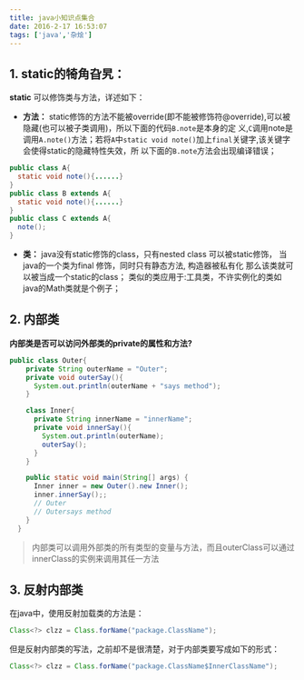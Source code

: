 ```yaml
---
title: java小知识点集合
date: 2016-2-17 16:53:07
tags: ['java','杂烩']
---
```

## 1. static的犄角旮旯：
**static** 可以修饰类与方法，详述如下：
- **方法：**  static修饰的方法不能被override(即不能被修饰符@override),可以被隐藏(也可以被子类调用)，所以下面的代码`B.note`是本身的定
义,`C`调用note是调用`A.note()`方法；若将`A`中`static void note()`加上`final`关键字,该关键字会使得static的隐藏特性失效，所
以下面的`B.note`方法会出现编译错误；
<!--more-->
``` java
public class A{
  static void note(){......}
}
public class B extends A{
  static void note(){......}
}
public class C extends A{
  note();
}
```
- **类：**  java没有static修饰的class，只有nested class 可以被static修饰， 当java的一个类为final 修饰，同时只有静态方法, 构造器被私有化
那么该类就可以被当成一个static的class；
类似的类应用于:工具类，不许实例化的类如java的Math类就是个例子；

## 2. 内部类
**内部类是否可以访问外部类的private的属性和方法?**
``` java
public class Outer{
    private String outerName = "Outer";
    private void outerSay(){
      System.out.println(outerName + "says method");
    }

    class Inner{
      private String innerName = "innerName";
      private void innerSay(){
        System.out.println(outerName);
        outerSay();
      }
    }

    public static void main(String[] args) {
      Inner inner = new Outer().new Inner();
      inner.innerSay();;
      // Outer
      // Outersays method
    }
  }
```
> 内部类可以调用外部类的所有类型的变量与方法，而且outerClass可以通过innerClass的实例来调用其任一方法

## 3. 反射内部类

在java中，使用反射加载类的方法是：
``` java
Class<?> clzz = Class.forName("package.ClassName");
```
但是反射内部类的写法，之前却不是很清楚，对于内部类要写成如下的形式：
``` java
Class<?> clzz = Class.forName("package.ClassName$InnerClassName");
```
